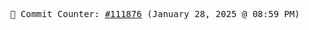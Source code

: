 <p align="center">
    <samp>
        📮 Commit Counter: <a href="https://github.com/Javascript-void0/Javascript-void0/commits/main">#111876</a> (January 28, 2025 @ 08:59 PM)
    </samp>
</p>